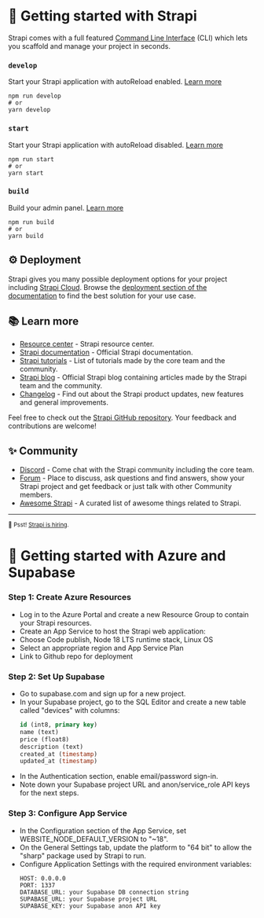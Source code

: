 # 🚀 Getting started with Strapi

Strapi comes with a full featured [Command Line Interface](https://docs.strapi.io/dev-docs/cli) (CLI) which lets you scaffold and manage your project in seconds.

### `develop`

Start your Strapi application with autoReload enabled. [Learn more](https://docs.strapi.io/dev-docs/cli#strapi-develop)

```
npm run develop
# or
yarn develop
```

### `start`

Start your Strapi application with autoReload disabled. [Learn more](https://docs.strapi.io/dev-docs/cli#strapi-start)

```
npm run start
# or
yarn start
```

### `build`

Build your admin panel. [Learn more](https://docs.strapi.io/dev-docs/cli#strapi-build)

```
npm run build
# or
yarn build
```

## ⚙️ Deployment

Strapi gives you many possible deployment options for your project including [Strapi Cloud](https://cloud.strapi.io). Browse the [deployment section of the documentation](https://docs.strapi.io/dev-docs/deployment) to find the best solution for your use case.

## 📚 Learn more

- [Resource center](https://strapi.io/resource-center) - Strapi resource center.
- [Strapi documentation](https://docs.strapi.io) - Official Strapi documentation.
- [Strapi tutorials](https://strapi.io/tutorials) - List of tutorials made by the core team and the community.
- [Strapi blog](https://strapi.io/blog) - Official Strapi blog containing articles made by the Strapi team and the community.
- [Changelog](https://strapi.io/changelog) - Find out about the Strapi product updates, new features and general improvements.

Feel free to check out the [Strapi GitHub repository](https://github.com/strapi/strapi). Your feedback and contributions are welcome!

## ✨ Community

- [Discord](https://discord.strapi.io) - Come chat with the Strapi community including the core team.
- [Forum](https://forum.strapi.io/) - Place to discuss, ask questions and find answers, show your Strapi project and get feedback or just talk with other Community members.
- [Awesome Strapi](https://github.com/strapi/awesome-strapi) - A curated list of awesome things related to Strapi.

---

<sub>🤫 Psst! [Strapi is hiring](https://strapi.io/careers).</sub>


# 🚀 Getting started with Azure and Supabase

### Step 1: Create Azure Resources
- Log in to the Azure Portal and create a new Resource Group to contain your Strapi resources.
- Create an App Service to host the Strapi web application:
- Choose Code publish, Node 18 LTS runtime stack, Linux OS
- Select an appropriate region and App Service Plan
- Link to Github repo for deployment

### Step 2: Set Up Supabase
- Go to supabase.com and sign up for a new project.
- In your Supabase project, go to the SQL Editor and create a new table called "devices" with columns:
    ```sql
    id (int8, primary key)
    name (text)
    price (float8)
    description (text)
    created_at (timestamp)
    updated_at (timestamp)
    ```
- In the Authentication section, enable email/password sign-in.
- Note down your Supabase project URL and anon/service_role API keys for the next steps.

### Step 3: Configure App Service
- In the Configuration section of the App Service, set WEBSITE_NODE_DEFAULT_VERSION to "~18".
- On the General Settings tab, update the platform to "64 bit" to allow the "sharp" package used by Strapi to run.
- Configure Application Settings with the required environment variables:
    ```plaintext
    HOST: 0.0.0.0
    PORT: 1337
    DATABASE_URL: your Supabase DB connection string
    SUPABASE_URL: your Supabase project URL
    SUPABASE_KEY: your Supabase anon API key
    ```
